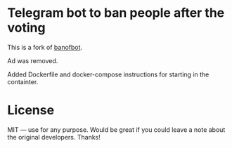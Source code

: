 # Telegram bot to ban people after the voting
This is a fork of [banofbot](https://github.com/backmeupplz/banofbot).

Ad was removed.

Added Dockerfile and docker-compose instructions for starting in the containter.

# License
MIT — use for any purpose. Would be great if you could leave a note about the original developers. Thanks!
